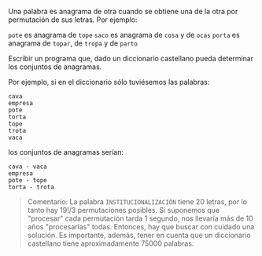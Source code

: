 Una palabra es anagrama de otra cuando se obtiene una de la otra por permutación de sus letras. Por ejemplo:

`pote` es anagrama de `tope` 
`saco` es anagrama de `cosa` y de `ocas` 
`porta` es anagrama de `topar`, de `tropa` y de `parto` 

Escribir un programa que, dado un diccionario castellano pueda determinar los conjuntos de anagramas. 

Por ejemplo, si en el diccionario sólo tuviésemos las palabras: 

```
cava
empresa
pote
torta
tope
trota
vaca
```

los conjuntos de anagramas serían: 

```
cava - vaca 
empresa 
pote - tope 
torta - trota 
```

> Comentario: La palabra `INSTITUCIONALIZACIÓN` tiene 20 letras, por lo tanto hay 19!/3 permutaciones posibles. Si suponemos que "procesar" cada permutación tarda 1 segundo, nos llevaría más de 10 años "procesarlas" todas. Entonces, hay que buscar con cuidado una solución. Es importante, además, tener en cuenta que un diccionario castellano tiene aproximadamente 75000 palabras. 
